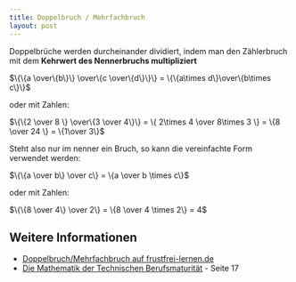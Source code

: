 ```yaml
---
title: Doppelbruch / Mehrfachbruch
layout: post
---
```

Doppelbrüche werden durcheinander dividiert, indem man den Zählerbruch mit dem **Kehrwert des Nennerbruchs multipliziert**

$\{\{a \over\{b\}\} \over\{c \over\{d\}\}\} = \{\{a\times d\}\over\{b\times c\}\}$

oder mit Zahlen:

$\{\{2 \over 8 \} \over\{3 \over 4\}\} = \{ 2\times 4 \over 8\times 3 \} = \{8 \over 24 \} = \{1\over 3\}$

Steht also nur im nenner ein Bruch, so kann die vereinfachte Form verwendet werden:

$\{\{a \over b\} \over c\} = \{a \over b \times c\}$

oder mit Zahlen:

$\{\{8 \over 4\} \over 2\} = \{8 \over 4 \times 2\} = 4$


## Weitere Informationen
* [Doppelbruch/Mehrfachbruch auf frustfrei-lernen.de](http://www.frustfrei-lernen.de/mathematik/doppelbruch-mehrfachbruch.html)
* [Die Mathematik der Technischen Berufsmaturität](http://www.hep-verlag.ch/mathematik-tbm) - Seite 17
